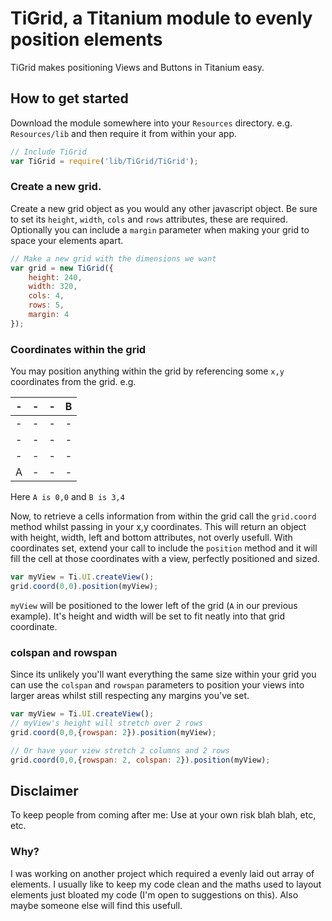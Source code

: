 # TiGrid, a Titanium module to evenly position elements
TiGrid makes positioning Views and Buttons in Titanium easy.

## How to get started
Download the module somewhere into your `Resources` directory. e.g. `Resources/lib` and then require it from within your app. 

```javascript    
// Include TiGrid
var TiGrid = require('lib/TiGrid/TiGrid');
```

### Create a new grid.
Create a new grid object as you would any other javascript object. Be sure to set its `height`, `width`, `cols` and `rows` attributes, these are required. 
Optionally you can include a `margin` parameter when making your grid to space your elements apart.

```javascript
// Make a new grid with the dimensions we want
var grid = new TiGrid({
    height: 240,
    width: 320,
    cols: 4,
    rows: 5,
    margin: 4
});
```

### Coordinates within the grid
You may position anything within the grid by referencing some `x,y` coordinates from the grid. e.g.

|  -  |  -  |  -  |  B  |
| --- | --- | --- | --- |
|  -  |  -  |  -  |  -  |
|  -  |  -  |  -  |  -  |
|  -  |  -  |  -  |  -  |
|  A  |  -  |  -  |  -  |

Here `A is 0,0` and `B is 3,4`

Now, to retrieve a cells information from within the grid call the `grid.coord` method whilst passing in your x,y coordinates. This will return an object with height, width, left and bottom attributes, not overly usefull. 
With coordinates set, extend your call to include the `position` method and it will fill the cell at those coordinates with a view, perfectly positioned and sized.

```javascript
var myView = Ti.UI.createView();
grid.coord(0,0).position(myView);
```    

`myView` will be positioned to the lower left of the grid (`A` in our previous example). It's height and width will be set to fit neatly into that grid coordinate.

### colspan and rowspan
Since its unlikely you'll want everything the same size within your grid you can use the `colspan` and `rowspan` parameters to position your views into larger areas whilst still respecting any margins you've set.

```javascript
var myView = Ti.UI.createView();
// myView's height will stretch over 2 rows
grid.coord(0,0,{rowspan: 2}).position(myView);

// Or have your view stretch 2 columns and 2 rows
grid.coord(0,0,{rowspan: 2, colspan: 2}).position(myView);
```

## Disclaimer
To keep people from coming after me: Use at your own risk blah blah, etc, etc. 

### Why?
I was working on another project which required a evenly laid out array of elements. I usually like to keep my code clean and the maths used to layout elements just bloated my code (I'm open to suggestions on this). Also maybe someone else will find this usefull. 